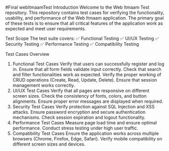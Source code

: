#Final webItmaamTest
Introduction
Welcome to the Web Itmaam Test repository. This repository contains test cases for verifying the functionality, usability, and performance of the Web Itmaam application. The primary goal of these tests is to ensure that all critical features of the application work as expected and meet user requirements.

Test Scope
The test suite covers:
✅ Functional Testing
✅ UI/UX Testing
✅ Security Testing
✅ Performance Testing
✅ Compatibility Testing

Test Cases Overview
1. Functional Test Cases
Verify that users can successfully register and log in.
Ensure that all form fields validate input correctly.
Check that search and filter functionalities work as expected.
Verify the proper working of CRUD operations (Create, Read, Update, Delete).
Ensure that session management works correctly.
2. UI/UX Test Cases
Verify that all pages are responsive on different screen sizes.
Check the consistency of fonts, colors, and button alignments.
Ensure proper error messages are displayed when required.
3. Security Test Cases
Verify protection against SQL Injection and XSS attacks.
Ensure password encryption and secure authentication mechanisms.
Check session expiration and logout functionality.
4. Performance Test Cases
Measure page load time and ensure optimal performance.
Conduct stress testing under high user traffic.
5. Compatibility Test Cases
Ensure the application works across multiple browsers (Chrome, Firefox, Edge, Safari).
Verify mobile compatibility on different screen sizes and devices.

